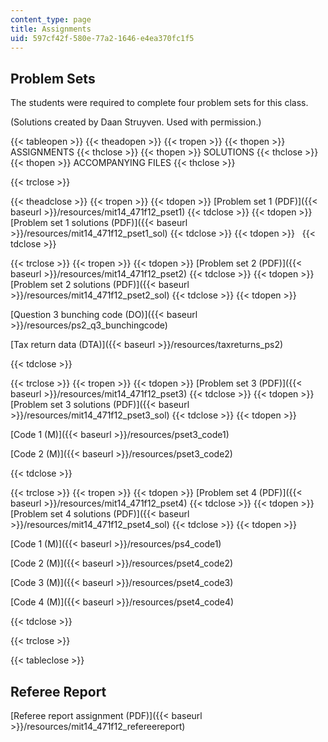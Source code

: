 ```yaml
---
content_type: page
title: Assignments
uid: 597cf42f-580e-77a2-1646-e4ea370fc1f5
---
```


Problem Sets
------------

The students were required to complete four problem sets for this class.

(Solutions created by Daan Struyven. Used with permission.)

{{< tableopen >}}
{{< theadopen >}}
{{< tropen >}}
{{< thopen >}}
ASSIGNMENTS
{{< thclose >}}
{{< thopen >}}
SOLUTIONS
{{< thclose >}}
{{< thopen >}}
ACCOMPANYING FILES
{{< thclose >}}

{{< trclose >}}

{{< theadclose >}}
{{< tropen >}}
{{< tdopen >}}
[Problem set 1 (PDF)]({{< baseurl >}}/resources/mit14_471f12_pset1)
{{< tdclose >}}
{{< tdopen >}}
[Problem set 1 solutions (PDF)]({{< baseurl >}}/resources/mit14_471f12_pset1_sol)
{{< tdclose >}}
{{< tdopen >}}
 
{{< tdclose >}}

{{< trclose >}}
{{< tropen >}}
{{< tdopen >}}
[Problem set 2 (PDF)]({{< baseurl >}}/resources/mit14_471f12_pset2)
{{< tdclose >}}
{{< tdopen >}}
[Problem set 2 solutions (PDF)]({{< baseurl >}}/resources/mit14_471f12_pset2_sol)
{{< tdclose >}}
{{< tdopen >}}


[Question 3 bunching code (DO)]({{< baseurl >}}/resources/ps2_q3_bunchingcode)

[Tax return data (DTA)]({{< baseurl >}}/resources/taxreturns_ps2)


{{< tdclose >}}

{{< trclose >}}
{{< tropen >}}
{{< tdopen >}}
[Problem set 3 (PDF)]({{< baseurl >}}/resources/mit14_471f12_pset3)
{{< tdclose >}}
{{< tdopen >}}
[Problem set 3 solutions (PDF)]({{< baseurl >}}/resources/mit14_471f12_pset3_sol)
{{< tdclose >}}
{{< tdopen >}}


[Code 1 (M)]({{< baseurl >}}/resources/pset3_code1)

[Code 2 (M)]({{< baseurl >}}/resources/pset3_code2)


{{< tdclose >}}

{{< trclose >}}
{{< tropen >}}
{{< tdopen >}}
[Problem set 4 (PDF)]({{< baseurl >}}/resources/mit14_471f12_pset4)
{{< tdclose >}}
{{< tdopen >}}
[Problem set 4 solutions (PDF)]({{< baseurl >}}/resources/mit14_471f12_pset4_sol)
{{< tdclose >}}
{{< tdopen >}}


[Code 1 (M)]({{< baseurl >}}/resources/ps4_code1)

[Code 2 (M)]({{< baseurl >}}/resources/pset4_code2)

[Code 3 (M)]({{< baseurl >}}/resources/pset4_code3)

[Code 4 (M)]({{< baseurl >}}/resources/pset4_code4)


{{< tdclose >}}

{{< trclose >}}

{{< tableclose >}}

Referee Report
--------------

[Referee report assignment (PDF)]({{< baseurl >}}/resources/mit14_471f12_refereereport)